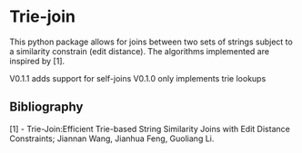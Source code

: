 Trie-join
=========

This python package allows for joins between two sets of strings subject to a similarity constrain (edit distance). The algorithms implemented are inspired by [1].

V0.1.1 adds support for self-joins
V0.1.0 only implements trie lookups


Bibliography
------------
[1] - Trie-Join:Efficient Trie-based String Similarity Joins with Edit Distance Constraints; Jiannan Wang, Jianhua Feng, Guoliang Li.
